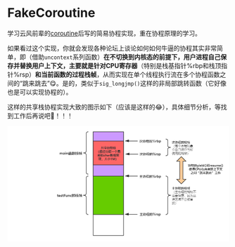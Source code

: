 # FakeCoroutine

学习云风前辈的[coroutine](https://github.com/cloudwu/coroutine.git)后写的简易协程实现，重在协程原理的学习。

如果看过这个实现，你就会发现各种论坛上谈论如何如何牛逼的协程其实非常简单，即（借助`uncontext`系列函数）**在不切换到内核态的前提下，用户进程自己保存并替换用户上下文，主要就是针对CPU寄存器**（特别是栈基指针%rbp和栈顶指针%rsp）**和当前函数的过程栈帧**，从而实现在单个线程执行流在多个协程函数之间的“跳来跳去”😋。是的，类似于`sig_longjmp()`这样的非局部跳转函数（它好像也是可以实现协程的）。

这样的共享栈协程实现大致的图示如下（应该是这样的😂），具体细节分析，等找到工作后再说吧🙏！！！

<center>
    <img src="image/使用共享栈实现的协程.png">
</center>

